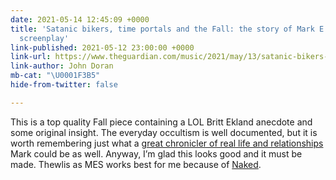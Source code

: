 ```yaml
---
date: 2021-05-14 12:45:09 +0000
title: 'Satanic bikers, time portals and the Fall: the story of Mark E Smith’s secret
  screenplay'
link-published: 2021-05-12 23:00:00 +0000
link-url: https://www.theguardian.com/music/2021/may/13/satanic-bikers-time-portals-and-the-fall-the-story-of-mark-e-smiths-secret-screenplay
link-author: John Doran
mb-cat: "\U0001F3B5"
hide-from-twitter: false

---
```

This is a top quality Fall piece containing a LOL Britt Ekland anecdote and some original insight. The everyday occultism is well documented, but it is worth remembering just what a [great chronicler of real life and relationships](http://annotatedfall.doomby.com/pages/the-annotated-lyrics/bad-news-girl.html) Mark could be as well. Anyway, I’m glad this looks good and it must be made. Thewlis as MES works best for me because of [Naked](https://en.wikipedia.org/wiki/Naked_(1993_film)).
